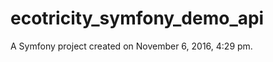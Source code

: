 ecotricity_symfony_demo_api
===========================

A Symfony project created on November 6, 2016, 4:29 pm.
